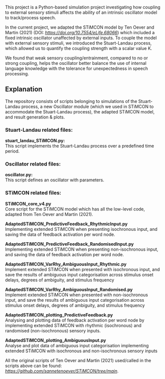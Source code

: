 This project is a Python-based simulation project investigating how coupling to external sensory stimuli affects the ability of an intrinsic oscillator model to track/process speech.

In the current project, we adapted the STiMCON model by Ten Oever and Martin (2021) (DOI: <i>https://doi.org/10.7554/eLife.68066</i>) which included a fixed intrinsic oscillator unaffected by external inputs. 
To couple the model with external sensory stimuli, we introduced the Stuart-Landau process, which allowed us to quantify the coupling strength with a scalar value K. 

We found that weak sensory coupling/entrainment, compared to no or strong coupling, helps the oscillator better balance the use of internal language knowledge with the tolerance for unexpectedness in speech processing.

## Explanation
The repository consists of scripts belonging to simulations of the Stuart-Landau process, a new Oscillator module (which we used in STiMCON to accommodate the Stuart-Landau process), the adapted STiMCON model, and result generation & plots. 

### Stuart-Landau related files:
<b>stuart_landau_STiMCON.py:</b>\
This script implements the Stuart-Landau process over a predefined time period.

### Oscillator related files:
<b>oscillator.py:</b>\
This script defines an oscillator with parameters.

### STiMCON related files:

<b>STiMCON_core_v4.py</b>\
Core script for the STiMCON model which has all the low-level code, adapted from Ten Oever and Martin (2021).

<b>AdaptedSTiMCON_PredictiveFeedback_RhythmicInput.py</b>\
Implementing extended STiMCON when presenting isochronous input, and saving the data of feedback activation per word node.

<b>AdaptedSTiMCON_PredictiveFeedback_RandomisedInput.py</b>\
Implementing extended STiMCON when presenting non-isochronous input, and saving the data of feedback activation per word node.

<b>AdaptedSTiMCON_VarRhy_AmbiguousInput_Rhythmic.py</b>\
Implement extended STiMCON when presented with isochronous input, and save the results of ambiguous input categorisation across 
stimulus onset delays, degrees of ambiguity, and stimulus frequency

<b>AdaptedSTiMCON_VarRhy_AmbiguousInput_Randomised.py</b>\
Implement extended STiMCON when presented with non-isochronous input, and save the results of ambiguous input categorisation across 
stimulus onset delays, degrees of ambiguity, and stimulus frequency

<b>AdaptedSTiMCON_plotting_PredictiveFeedback.py</b>\
Analysing and plotting data of feedback activation per word node by implementing extended STiMCON with rhythmic (isochronous) and randomised (non-isochronous) sensory inputs.

<b>AdaptedSTiMCON_plotting_AmbiguousInput.py</b>\
Analyse and plot data of ambiguous input categorisation implementing extended STiMCON with isochronous and non-isochronous sensory inputs

All the original scripts of Ten Oever and Martin (2021) used/called in the scripts above can be found: <i>https://github.com/sannetenoever/STiMCON/tree/main</i>.
